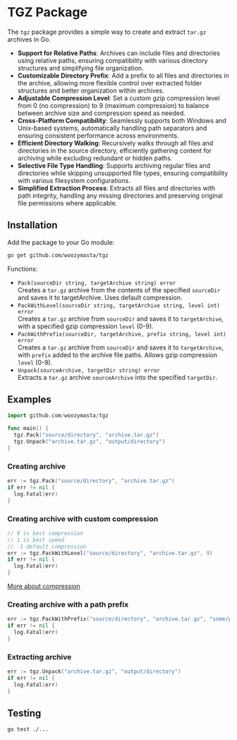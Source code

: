 # TGZ Package

The `tgz` package provides a simple way to create and extract `tar.gz`
archives in Go.

* **Support for Relative Paths**: Archives can include files and directories
  using relative paths, ensuring compatibility with various directory
  structures and simplifying file organization.
* **Customizable Directory Prefix**: Add a prefix to all files and
  directories in the archive, allowing more flexible control over extracted
  folder structures and better organization within archives.
* **Adjustable Compression Level**: Set a custom gzip compression level from
  0 (no compression) to 9 (maximum compression) to balance between archive
  size and compression speed as needed.
* **Cross-Platform Compatibility**: Seamlessly supports both Windows and
  Unix-based systems, automatically handling path separators and ensuring
  consistent performance across environments.
* **Efficient Directory Walking**: Recursively walks through all files and
  directories in the source directory, efficiently gathering content for
  archiving while excluding redundant or hidden paths.
* **Selective File Type Handling**: Supports archiving regular files and
  directories while skipping unsupported file types, ensuring compatibility
  with various filesystem configurations.
* **Simplified Extraction Process**: Extracts all files and directories with
  path integrity, handling any missing directories and preserving original
  file permissions where applicable.

## Installation

Add the package to your Go module:

```bash
go get github.com/woozymasta/tgz
```

Functions:

* `Pack(sourceDir string, targetArchive string) error`  
  Creates a `tar.gz` archive from the contents of the specified `sourceDir`
  and saves it to targetArchive. Uses default compression.
* `PackWithLevel(sourceDir string, targetArchive string, level int) error`  
  Creates a `tar.gz` archive from `sourceDir` and saves it to `targetArchive`,
  with a specified gzip compression `level` (0-9).
* `PackWithPrefix(sourceDir, targetArchive, prefix string, level int) error`  
  Creates a `tar.gz` archive from `sourceDir` and saves it to `targetArchive`,
  with `prefix` added to the archive file paths.
  Allows gzip compression `level` (0-9).
* `Unpack(sourceArchive, targetDir string) error`  
  Extracts a `tar.gz` archive `sourceArchive` into the specified `targetDir`.

## Examples

```go
import github.com/woozymasta/tgz

func main() {
  tgz.Pack("source/directory", "archive.tar.gz")
  tgz.Unpack("archive.tar.gz", "output/directory")
}
```

### Creating archive

```go
err := tgz.Pack("source/directory", "archive.tar.gz")
if err != nil {
  log.Fatal(err)
}
```

### Creating archive with custom compression

```go
// 9 is best compression
// 1 is best speed
// -1 default compression
err := tgz.PackWithLevel("source/directory", "archive.tar.gz", 9)
if err != nil {
  log.Fatal(err)
}
```

[More about compression](https://pkg.go.dev/compress/flate#pkg-constants)

### Creating archive with a path prefix

```go
err := tgz.PackWithPrefix("source/directory", "archive.tar.gz", "some/prefix", -1)
if err != nil {
  log.Fatal(err)
}
```

### Extracting archive

```go
err := tgz.Unpack("archive.tar.gz", "output/directory")
if err != nil {
  log.Fatal(err)
}
```

## Testing

```bash
go test ./...
```

